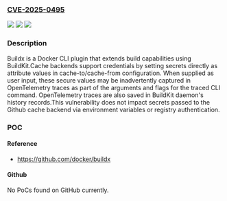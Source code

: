 ### [CVE-2025-0495](https://cve.mitre.org/cgi-bin/cvename.cgi?name=CVE-2025-0495)
![](https://img.shields.io/static/v1?label=Product&message=buildx&color=blue)
![](https://img.shields.io/static/v1?label=Version&message=0%3C%3D%200.21.2%20&color=brighgreen)
![](https://img.shields.io/static/v1?label=Vulnerability&message=CWE-532%20Insertion%20of%20Sensitive%20Information%20into%20Log%20File&color=brighgreen)

### Description

Buildx is a Docker CLI plugin that extends build capabilities using BuildKit.Cache backends support credentials by setting secrets directly as attribute values in cache-to/cache-from configuration. When supplied as user input, these secure values may be inadvertently captured in OpenTelemetry traces as part of the arguments and flags for the traced CLI command. OpenTelemetry traces are also saved in BuildKit daemon's history records.This vulnerability does not impact secrets passed to the Github cache backend via environment variables or registry authentication.

### POC

#### Reference
- https://github.com/docker/buildx

#### Github
No PoCs found on GitHub currently.

